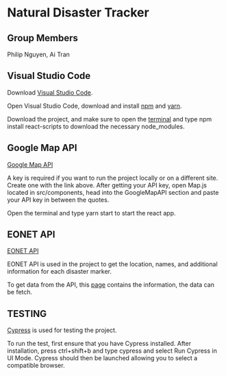 # Natural Disaster Tracker

## Group Members
Philip Nguyen, Ai Tran

## Visual Studio Code

Download [Visual Studio Code](https://code.visualstudio.com/download).

Open Visual Studio Code, download and install [npm](https://www.npmjs.com/package/npm) and [yarn](https://classic.yarnpkg.com/lang/en/docs/install/#windows-stable).

Download the project, and make sure to open the [terminal](https://code.visualstudio.com/docs/terminal/basics) and type npm install react-scripts to download the necessary node_modules.

## Google Map API

[Google Map API](https://mapsplatform.google.com/)

A key is required if you want to run the project locally or on a different site. Create one with the link above. After getting your API key, open Map.js located in src/components, head into the GoogleMapAPI section and paste your API key in between the quotes.

Open the terminal and type yarn start to start the react app.

## EONET API

[EONET API](https://eonet.gsfc.nasa.gov/)

EONET API is used in the project to get the location, names, and additional information for each disaster marker. 

To get data from the API, this [page](https://eonet.gsfc.nasa.gov/api/v3/events) contains the information, the data can be fetch.

## TESTING

[Cypress](https://www.cypress.io/how-it-works) is used for testing the project.

To run the test, first ensure that you have Cypress installed. After installation, press ctrl+shift+b and type cypress and select Run Cypress in UI Mode. Cypress should then be launched allowing you to select a compatible browser.

